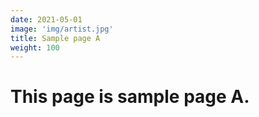 ```yaml
---
date: 2021-05-01
image: 'img/artist.jpg'
title: Sample page A
weight: 100
---
```



# This page is sample page A.
